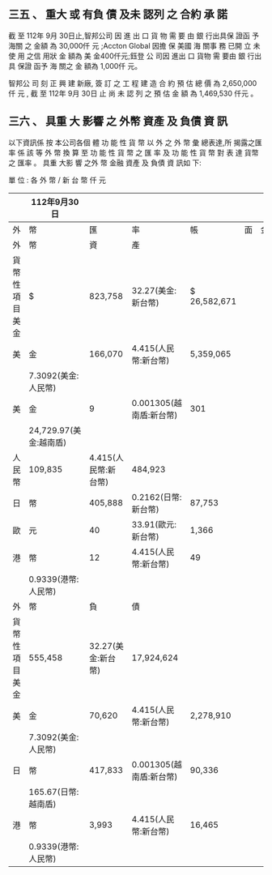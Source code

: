 
## 三五 、 重大 或 有負 債 及未 認列 之 合約 承 諾

 截 至 112年 9月 30日止,智邦公司 因 進 出 口 貨 物 需 要 由 銀 行出具保 證函 予 海關 之 金額 為 30,000仟 元 ;Accton Global 因擔 保 美國 海 關事 務 已開 立 未使 用 之信 用狀 金 額為 美 金400仟元;鈺登 公 司因 進出 口 貨物 需 要由 銀 行出 具 保證 函予 海 關之 金 額為 1,000仟 元。

 智邦公 司 刻 正 興 建 新廠, 簽 訂 之 工 程 建 造 合 約 預 估 總 價 為 2,650,000仟 元 , 截 至 112年 9月 30日 止 尚 未 認 列 之 預 估 金 額 為 1,469,530 仟元 。

## 三六 、 具重 大 影響 之 外幣 資產 及 負債 資 訊

 以下資訊係 按 本公司各個 體 功 能 性 貨 幣 以 外 之 外 幣 彙 總表達,所 揭露之匯 率 係 該 等 外 幣 換 算 至 功 能 性 貨 幣 之 匯 率 及 功 能 性 貨 幣 對 表 達 貨幣 之 匯率 。 具重 大影 響 之外 幣 金融 資產 及 負債 資 訊如 下:

單 位 : 各 外 幣 / 新 台 幣 仟 元

|                  | 112年9月30日              |                         |                            |              |    |    |    |
|------------------|---------------------------|-------------------------|----------------------------|--------------|----|----|----|
| 外               | 幣                        | 匯                      | 率                         | 帳           | 面 | 金 | 額 |
| 外               | 幣                        | 資                      | 產                         |              |    |    |    |
| 貨幣性項目 美 金 | $                         | 823,758                 | 32.27(美金:新台幣)      | $ 26,582,671 |    |    |    |
| 美               | 金                        | 166,070                 | 4.415(人民幣:新台幣)    | 5,359,065    |    |    |    |
|                  | 7.3092(美金:人民幣)    |                         |                            |              |    |    |    |
| 美               | 金                        | 9                       | 0.001305(越南盾:新台幣) | 301          |    |    |    |
|                  | 24,729.97(美金:越南盾) |                         |                            |              |    |    |    |
| 人 民 幣         | 109,835                   | 4.415(人民幣:新台幣) | 484,923                    |              |    |    |    |
| 日               | 幣                        | 405,888                 | 0.2162(日幣:新台幣)     | 87,753       |    |    |    |
| 歐               | 元                        | 40                      | 33.91(歐元:新台幣)      | 1,366        |    |    |    |
| 港               | 幣                        | 12                      | 4.415(人民幣:新台幣)    | 49           |    |    |    |
|                  | 0.9339(港幣:人民幣)    |                         |                            |              |    |    |    |
| 外               | 幣                        | 負                      | 債                         |              |    |    |    |
| 貨幣性項目 美 金 | 555,458                   | 32.27(美金:新台幣)   | 17,924,624                 |              |    |    |    |
| 美               | 金                        | 70,620                  | 4.415(人民幣:新台幣)    | 2,278,910    |    |    |    |
|                  | 7.3092(美金:人民幣)    |                         |                            |              |    |    |    |
| 日               | 幣                        | 417,833                 | 0.001305(越南盾:新台幣) | 90,336       |    |    |    |
|                  | 165.67(日幣:越南盾)    |                         |                            |              |    |    |    |
| 港               | 幣                        | 3,993                   | 4.415(人民幣:新台幣)    | 16,465       |    |    |    |
|                  | 0.9339(港幣:人民幣)    |                         |                            |              |    |    |    |
